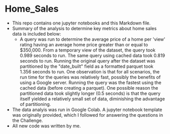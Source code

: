 # Home_Sales
- This repo contains one jupyter notebooks and this Markdown file. 
- Summary of the analysis to determine key metrics about home sales data is included below: 
   - A query was run to determine the average price of a home per 'view' rating having an average home price greater than or equal to $350,000. From a temporary view of the dataset, the query took 0.989 seconds to run. The same query using cached data took 0.819 seconds to run. Running the original query after the dataset was partitioned by the "date_built" field as a formatted parquet took 1.356 seconds to run. One observation is that for all scenarios, the run time for the queries was relatively fast, possibly the benefits of using a Google server. Running the query was the fastest using the cached data (before creating a parquet). One possible reason the partitioned data took slightly longer (0.5 seconds) is that the query itself yielded a relatively small set of data, diminishing the advantage of partitioning.
- The data analyis was run in Google Colab. A jupyter notebook template was originally provided, which I followed for answering the questions in the Challenge. 
- All new code was written by me.